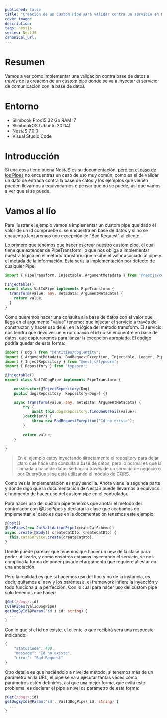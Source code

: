 ```yaml
---
published: false
title: "Creación de un Custom Pipe para validar contra un servicio en NestJS"
cover_image: 
description: 
tags: nestjs
series: NestJS
canonical_url:
---
```


# Resumen

Vamos a ver cómo implementar una validación contra base de datos a través de la creación de un custom pipe donde se va a inyectar el servicio de comunicación con la base de datos.

# Entorno

* Slimbook Prox15 32 Gb RAM i7 
* SlimbookOS (Ubuntu 20.04)
* NestJS 7.0.0
* Visual Studio Code

# Introducción

Si una cosa tiene buena NestJS es su documentación, [pero en el caso de los Pipes](https://docs.nestjs.com/pipes) no encuentras un caso de uso muy común, como es el de validar un dato de entrada contra la base de datos y los ejemplos que vienen pueden llevarnos a equivocarnos o pensar que no se puede, así que vamos a ver que si se puede.

# Vamos al lío

Para ilustrar el ejemplo vamos a implementar un custom pipe que dado el valor de un id compruebe si se encuentra en base de datos y si no se encuentra lanzaremos una excepción de "Bad Request" al cliente.

Lo primero que tenemos que hacer es crear nuestro custom pipe, el cual tiene que extender de PipeTransform, lo que nos obliga a implementar nuestra lógica en el método transform que recibe el valor asociado al pipe y el metada de la información. Esta sería la implementación por defecto de cualquier Pipe.

```ts
import { PipeTransform, Injectable, ArgumentMetadata } from '@nestjs/common';

@Injectable()
export class ValIdPipe implements PipeTransform {
  transform(value: any, metadata: ArgumentMetadata) {
    return value;
  }
}
```

Como queremos hacer una consulta a la base de datos con el valor que llega en el argumento "value" tenemos que injectar el servicio a través del constructor, y hacer uso de él, en la lógica del método transform. El servicio nos tendrá que devolver un error cuando el id no se encuentre en base de datos, que capturaremos para lanzar la excepción apropiada. El código podría quedar de esta forma:

```ts
import { Dog } from "@entities/dog.entity";
import { ArgumentMetadata, BadRequestException, Injectable, Logger, PipeTransform } from "@nestjs/common";
import { InjectRepository } from "@nestjs/typeorm";
import { Repository } from "typeorm";

@Injectable()
export class ValIdDogPipe implements PipeTransform {

    constructor(@InjectRepository(Dog)
    public dogsRepository: Repository<Dog>) {}
    
    async transform(value: any, metadata: ArgumentMetadata) {
        try {
            await this.dogsRepository.findOneOrFail(value);
        }catch(err) {
            throw new BadRequestException("Id no existe");
        }
        
        return value;
    }

}
```

> En el ejemplo estoy inyectando directamente el repository para dejar claro que hace una consulta a base de datos, pero lo normal es que la llamada a base de datos se haga a través de un servicio de negocio o por QueryBus si se está utilizando el módulo de CQRS.

Como ves la implementación es muy sencilla. Ahora viene la segunda parte y donde digo que la documentación de NestJS puede llevarnos a equivoco: el momento de hacer uso del custom pipe en el controlador.

Para hacer uso del custom pipe tenemos que anotar el método del controlador con @UsePipes y declarar la clase que acabamos de implementar, el caso es que en la documentación tenemos este ejemplo:

```ts
@Post()
@UsePipes(new JoiValidationPipe(createCatSchema))
async create(@Body() createCatDto: CreateCatDto) {
  this.catsService.create(createCatDto);
}
```

Donde puede parecer que tenemos que hacer un new de la clase para poder utilizarlo, y como nosotros estamos inyectando el servicio, se nos complica la forma de poder pasarle el argumento que requiere al estar en una anotación.

Pero la realidad es que si hacemos uso del tipo y no de la instancia, es decir, quitamos el new y los paréntesis, el framework infiere la inyección y todo funciona a la perfección. Con lo cual para hacer uso del custom pipe solo tenemos que hacer:

```ts
@Get(/dogs/:id)
@UsePipes(ValIdDogPipe)
getDogById(@Param('id') id: string) {
  ...
}
```

Con lo que si el id no existe, el cliente lo que recibirá será una respuesta indicando:

```ts
{
    "statusCode": 400,
    "message": "Id no existe",
    "error": "Bad Request"
}
```

Otro detalle es que haciéndolo a nivel de método, si tenemos más de un parámetro en la URL, el pipe se va a ejecutar tantas veces como parámetros estén definidos, así que una mejor forma, que evita este problema, es declarar el pipe a nivel de parámetro de esta forma:

```ts
@Get(/dogs/:id)
getDogById(@Param('id', ValIdDogPipe) id: string) {
  ...
}
```